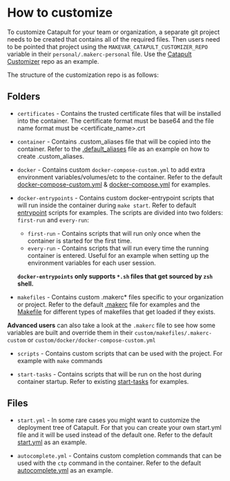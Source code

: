 # How to customize

To customize Catapult for your team or organization, a separate git project needs to be created that contains all of the required files. Then users need to be pointed that project using the `MAKEVAR_CATAPULT_CUSTOMIZER_REPO` variable in their `personal/.makerc-personal` file. Use the [Catapult Customizer](https://github.com/ClarifiedSecurity/catapult-customizer) repo as an example.

The structure of the customization repo is as follows:

## Folders

- `certificates` - Contains the trusted certificate files that will be installed into the container. The certificate format must be base64 and the file name format must be <certificate_name>.crt

- `container` - Contains .custom_aliases file that will be copied into the container. Refer to the [.default_aliases](https://github.com/ClarifiedSecurity/Catapult/blob/main/container/home/builder/.default_aliases) file as an example on how to create .custom_aliases.

- `docker` - Contains custom `docker-compose-custom.yml` to add extra environment variables/volumes/etc to the container. Refer to the default [docker-compose-custom.yml](https://github.com/ClarifiedSecurity/catapult/blob/main/defaults/docker-compose-custom.yml) & [docker-compose.yml](https://github.com/ClarifiedSecurity/catapult/blob/main/defaults/docker-compose.yml) for examples.

- `docker-entrypoints` - Contains custom docker-entrypoint scripts that will run inside the container during `make start`. Refer to default [entrypoint](https://github.com/ClarifiedSecurity/Catapult/tree/main/scripts/entrypoints) scripts for examples. The scripts are divided into two folders: `first-run` and `every-run`:
  - `first-run` - Contains scripts that will run only once when the container is started for the first time.
  - `every-run` - Contains scripts that will run every time the running container is entered. Useful for an example when setting up the environment variables for each user session.

  **`docker-entrypoints` only supports `*.sh` files that get sourced by `zsh` shell.**

- `makefiles` - Contains custom .makerc\* files specific to your organization or project. Refer to the default [.makerc](https://github.com/ClarifiedSecurity/Catapult/blob/main/.makerc) file for examples and the [Makefile](https://github.com/ClarifiedSecurity/Catapult/blob/main/Makefile#L3-L5) for different types of makefiles that get loaded if they exists.

**Advanced users** can also take a look at the `.makerc` file to see how some variables are built and override them in their `custom/makefiles/.makerc-custom` or `custom/docker/docker-compose-custom.yml`

- `scripts` - Contains custom scripts that can be used with the project. For example with `make` commands

- `start-tasks` - Contains scripts that will be run on the host during container startup. Refer to existing [start-tasks](https://github.com/ClarifiedSecurity/Catapult/tree/main/scripts/start-tasks) for examples.

## Files

- `start.yml` - In some rare cases you might want to customize the deployment tree of Catapult. For that you can create your own start.yml file and it will be used instead of the default one. Refer to the default [start.yml](https://github.com/ClarifiedSecurity/Catapult/blob/main/defaults/start.yml) as an example.

- `autocomplete.yml` - Contains custom completion commands that can be used with the `ctp` command in the container. Refer to the default [autocomplete.yml](https://github.com/ClarifiedSecurity/catapult/blob/main/defaults/autocomplete.yml) as an example.
